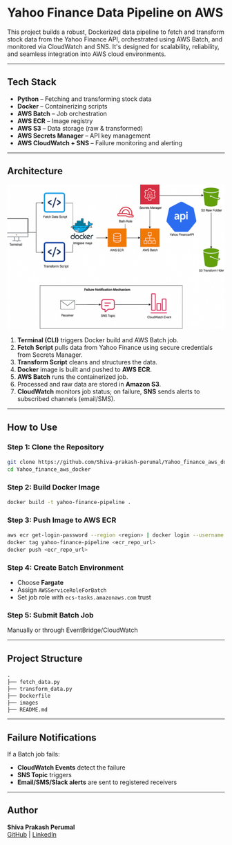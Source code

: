 # Yahoo Finance Data Pipeline on AWS

This project builds a robust, Dockerized data pipeline to fetch and transform stock data from the Yahoo Finance API, orchestrated using AWS Batch, and monitored via CloudWatch and SNS. It's designed for scalability, reliability, and seamless integration into AWS cloud environments.

---

## Tech Stack

- **Python** – Fetching and transforming stock data
- **Docker** – Containerizing scripts
- **AWS Batch** – Job orchestration
- **AWS ECR** – Image registry
- **AWS S3** – Data storage (raw & transformed)
- **AWS Secrets Manager** – API key management
- **AWS CloudWatch + SNS** – Failure monitoring and alerting

---

## Architecture

![Architecture Diagram](./architecture_diagram.png)

1. **Terminal (CLI)** triggers Docker build and AWS Batch job.
2. **Fetch Script** pulls data from Yahoo Finance using secure credentials from Secrets Manager.
3. **Transform Script** cleans and structures the data.
4. **Docker** image is built and pushed to **AWS ECR**.
5. **AWS Batch** runs the containerized job.
6. Processed and raw data are stored in **Amazon S3**.
7. **CloudWatch** monitors job status; on failure, **SNS** sends alerts to subscribed channels (email/SMS).

---

## How to Use

### Step 1: Clone the Repository

```bash
git clone https://github.com/Shiva-prakash-perumal/Yahoo_finance_aws_docker.git
cd Yahoo_finance_aws_docker
```

### Step 2: Build Docker Image

```bash
docker build -t yahoo-finance-pipeline .
```

### Step 3: Push Image to AWS ECR

```bash
aws ecr get-login-password --region <region> | docker login --username AWS --password-stdin <aws_account_id>.dkr.ecr.<region>.amazonaws.com
docker tag yahoo-finance-pipeline <ecr_repo_url>
docker push <ecr_repo_url>
```

### Step 4: Create Batch Environment

- Choose **Fargate**
- Assign `AWSServiceRoleForBatch`
- Set job role with `ecs-tasks.amazonaws.com` trust

### Step 5: Submit Batch Job

Manually or through EventBridge/CloudWatch

---

## Project Structure

```
.
├── fetch_data.py
├── transform_data.py
├── Dockerfile
├── images
├── README.md
```

---

## Failure Notifications

If a Batch job fails:
- **CloudWatch Events** detect the failure
- **SNS Topic** triggers
- **Email/SMS/Slack alerts** are sent to registered receivers

---

## Author

**Shiva Prakash Perumal**  
[GitHub](https://github.com/Shiva-prakash-perumal) | [LinkedIn](https://linkedin.com/in/shiva-prakash-perumal)
